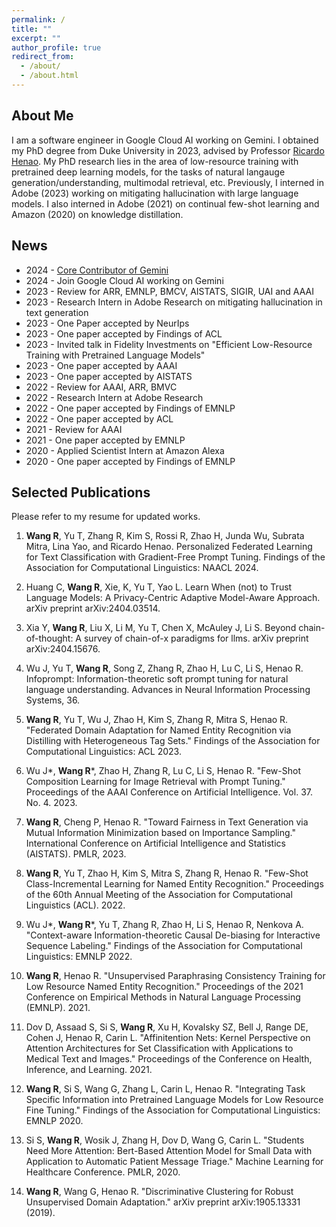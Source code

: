 ```yaml
---
permalink: /
title: ""
excerpt: ""
author_profile: true
redirect_from: 
  - /about/
  - /about.html
---
```


<!---
<p align="center">
  <img src="https://github.com/peterbhase/peterbhase.github.io/blob/master/images/s2.jpg?raw=True" alt="Photo" style="width: 300px;"/> 
</p>
-->

## About Me

I am a software engineer in Google Cloud AI working on Gemini. I obtained my PhD degree from Duke University in 2023, advised by Professor [Ricardo Henao](https://ece.duke.edu/faculty/ricardo-henao). My PhD research lies in the area of low-resource training with pretrained deep learning models, for the tasks of natural langauge generation/understanding, multimodal retrieval, etc. Previously, I interned in Adobe (2023) working on mitigating hallucination with large language models. I also interned in Adobe (2021) on continual few-shot learning and Amazon (2020) on knowledge distillation.



## News
* 2024 - [Core Contributor of Gemini](https://storage.googleapis.com/deepmind-media/gemini/gemini_v1_5_report.pdf)
* 2024 - Join Google Cloud AI working on Gemini
* 2023 - Review for ARR, EMNLP, BMCV, AISTATS, SIGIR, UAI and AAAI
* 2023 - Research Intern in Adobe Research on mitigating hallucination in text generation
* 2023 - One Paper accepted by NeurIps
* 2023 - One paper accepted by Findings of ACL
* 2023 - Invited talk in Fidelity Investments on "Efficient Low-Resource Training with Pretrained Language Models"
* 2023 - One paper accepted by AAAI
* 2023 - One paper accepted by AISTATS
* 2022 - Review for AAAI, ARR, BMVC
* 2022 - Research Intern at Adobe Research
* 2022 - One paper accepted by Findings of EMNLP
* 2022 - One paper accepted by ACL
* 2021 - Review for AAAI
* 2021 - One paper accepted by EMNLP
* 2020 - Applied Scientist Intern at Amazon Alexa
* 2020 - One paper accepted by Findings of EMNLP

## Selected Publications

Please refer to my resume for updated works.

1. **Wang R**, Yu T, Zhang R, Kim S, Rossi R, Zhao H, Junda Wu, Subrata Mitra, Lina Yao, and Ricardo Henao. Personalized Federated Learning for Text Classification with Gradient-Free Prompt Tuning. Findings of the Association for Computational Linguistics: NAACL 2024.

2. Huang C, **Wang R**, Xie, K, Yu T, Yao L. Learn When (not) to Trust Language Models: A Privacy-Centric Adaptive Model-Aware Approach. arXiv preprint arXiv:2404.03514.

3. Xia Y, **Wang R**, Liu X, Li M, Yu T, Chen X, McAuley J, Li S. Beyond chain-of-thought: A survey of chain-of-x paradigms for llms. arXiv preprint arXiv:2404.15676.

4. Wu J, Yu T, **Wang R**, Song Z, Zhang R, Zhao H, Lu C, Li S, Henao R. Infoprompt: Information-theoretic soft prompt tuning for natural language understanding. Advances in Neural Information Processing Systems, 36.

5. **Wang R**, Yu T, Wu J, Zhao H, Kim S, Zhang R, Mitra S, Henao R. "Federated Domain Adaptation for Named Entity Recognition via Distilling with Heterogeneous Tag Sets." Findings of the Association for Computational Linguistics: ACL 2023. 

6. Wu J\*, **Wang R**\*, Zhao H, Zhang R, Lu C, Li S, Henao R. "Few-Shot Composition Learning for Image Retrieval with Prompt Tuning." Proceedings of the AAAI Conference on Artificial Intelligence. Vol. 37. No. 4. 2023.

7. **Wang R**, Cheng P, Henao R. "Toward Fairness in Text Generation via Mutual Information Minimization based on Importance Sampling." International Conference on Artificial Intelligence and Statistics (AISTATS). PMLR, 2023.

8. **Wang R**, Yu T, Zhao H, Kim S, Mitra S, Zhang R, Henao R.  "Few-Shot Class-Incremental Learning for Named Entity Recognition." Proceedings of the 60th Annual Meeting of the Association for Computational Linguistics (ACL). 2022.

9. Wu J\*, **Wang R**\*, Yu T, Zhang R, Zhao H, Li S, Henao R, Nenkova A. "Context-aware Information-theoretic Causal De-biasing for Interactive Sequence Labeling." Findings of the Association for Computational Linguistics: EMNLP 2022.
    
10. **Wang R**, Henao R. "Unsupervised Paraphrasing Consistency Training for Low Resource Named Entity Recognition." Proceedings of the 2021 Conference on Empirical Methods in Natural Language Processing (EMNLP). 2021.

11. Dov D, Assaad S, Si S, **Wang R**, Xu H, Kovalsky SZ, Bell J, Range DE, Cohen J, Henao R, Carin L. "Affinitention Nets: Kernel Perspective on Attention Architectures for Set Classification with Applications to Medical Text and Images." Proceedings of the Conference on Health, Inference, and Learning. 2021.

12. **Wang R**, Si S, Wang G, Zhang L, Carin L, Henao R. "Integrating Task Specific Information into Pretrained Language Models for Low Resource Fine Tuning." Findings of the Association for Computational Linguistics: EMNLP 2020.

13. Si S, **Wang R**, Wosik J, Zhang H, Dov D, Wang G, Carin L. "Students Need More Attention: Bert-Based Attention Model for Small Data with Application to Automatic Patient Message Triage." Machine Learning for Healthcare Conference. PMLR, 2020.

14. **Wang R**, Wang G, Henao R. "Discriminative Clustering for Robust Unsupervised Domain Adaptation." arXiv preprint arXiv:1905.13331 (2019).



